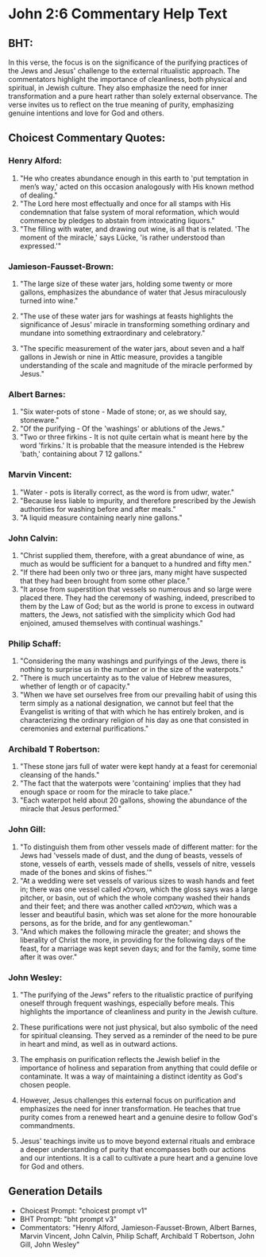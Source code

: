 # John 2:6 Commentary Help Text

## BHT:
In this verse, the focus is on the significance of the purifying practices of the Jews and Jesus' challenge to the external ritualistic approach. The commentators highlight the importance of cleanliness, both physical and spiritual, in Jewish culture. They also emphasize the need for inner transformation and a pure heart rather than solely external observance. The verse invites us to reflect on the true meaning of purity, emphasizing genuine intentions and love for God and others.

## Choicest Commentary Quotes:
### Henry Alford:
1. "He who creates abundance enough in this earth to 'put temptation in men’s way,' acted on this occasion analogously with His known method of dealing."
2. "The Lord here most effectually and once for all stamps with His condemnation that false system of moral reformation, which would commence by pledges to abstain from intoxicating liquors."
3. "The filling with water, and drawing out wine, is all that is related. 'The moment of the miracle,' says Lücke, 'is rather understood than expressed.'"

### Jamieson-Fausset-Brown:
1. "The large size of these water jars, holding some twenty or more gallons, emphasizes the abundance of water that Jesus miraculously turned into wine." 

2. "The use of these water jars for washings at feasts highlights the significance of Jesus' miracle in transforming something ordinary and mundane into something extraordinary and celebratory." 

3. "The specific measurement of the water jars, about seven and a half gallons in Jewish or nine in Attic measure, provides a tangible understanding of the scale and magnitude of the miracle performed by Jesus."

### Albert Barnes:
1. "Six water-pots of stone - Made of stone; or, as we should say, stoneware."
2. "Of the purifying - Of the 'washings' or ablutions of the Jews."
3. "Two or three firkins - It is not quite certain what is meant here by the word 'firkins.' It is probable that the measure intended is the Hebrew 'bath,' containing about 7 12 gallons."

### Marvin Vincent:
1. "Water - pots is literally correct, as the word is from udwr, water."
2. "Because less liable to impurity, and therefore prescribed by the Jewish authorities for washing before and after meals."
3. "A liquid measure containing nearly nine gallons."

### John Calvin:
1. "Christ supplied them, therefore, with a great abundance of wine, as much as would be sufficient for a banquet to a hundred and fifty men."
2. "If there had been only two or three jars, many might have suspected that they had been brought from some other place."
3. "It arose from superstition that vessels so numerous and so large were placed there. They had the ceremony of washing, indeed, prescribed to them by the Law of God; but as the world is prone to excess in outward matters, the Jews, not satisfied with the simplicity which God had enjoined, amused themselves with continual washings."

### Philip Schaff:
1. "Considering the many washings and purifyings of the Jews, there is nothing to surprise us in the number or in the size of the waterpots."
2. "There is much uncertainty as to the value of Hebrew measures, whether of length or of capacity."
3. "When we have set ourselves free from our prevailing habit of using this term simply as a national designation, we cannot but feel that the Evangelist is writing of that with which he has entirely broken, and is characterizing the ordinary religion of his day as one that consisted in ceremonies and external purifications."

### Archibald T Robertson:
1. "These stone jars full of water were kept handy at a feast for ceremonial cleansing of the hands."
2. "The fact that the waterpots were 'containing' implies that they had enough space or room for the miracle to take place."
3. "Each waterpot held about 20 gallons, showing the abundance of the miracle that Jesus performed."

### John Gill:
1. "To distinguish them from other vessels made of different matter: for the Jews had 'vessels made of dust, and the dung of beasts, vessels of stone, vessels of earth, vessels made of shells, vessels of nitre, vessels made of the bones and skins of fishes.'"
2. "At a wedding were set vessels of various sizes to wash hands and feet in; there was one vessel called משיכלא, which the gloss says was a large pitcher, or basin, out of which the whole company washed their hands and their feet; and there was another called משיכלתא, which was a lesser and beautiful basin, which was set alone for the more honourable persons, as for the bride, and for any gentlewoman."
3. "And which makes the following miracle the greater; and shows the liberality of Christ the more, in providing for the following days of the feast, for a marriage was kept seven days; and for the family, some time after it was over."

### John Wesley:
1. "The purifying of the Jews" refers to the ritualistic practice of purifying oneself through frequent washings, especially before meals. This highlights the importance of cleanliness and purity in the Jewish culture.

2. These purifications were not just physical, but also symbolic of the need for spiritual cleansing. They served as a reminder of the need to be pure in heart and mind, as well as in outward actions.

3. The emphasis on purification reflects the Jewish belief in the importance of holiness and separation from anything that could defile or contaminate. It was a way of maintaining a distinct identity as God's chosen people.

4. However, Jesus challenges this external focus on purification and emphasizes the need for inner transformation. He teaches that true purity comes from a renewed heart and a genuine desire to follow God's commandments.

5. Jesus' teachings invite us to move beyond external rituals and embrace a deeper understanding of purity that encompasses both our actions and our intentions. It is a call to cultivate a pure heart and a genuine love for God and others.


## Generation Details
- Choicest Prompt: "choicest prompt v1"
- BHT Prompt: "bht prompt v3"
- Commentators: "Henry Alford, Jamieson-Fausset-Brown, Albert Barnes, Marvin Vincent, John Calvin, Philip Schaff, Archibald T Robertson, John Gill, John Wesley"
